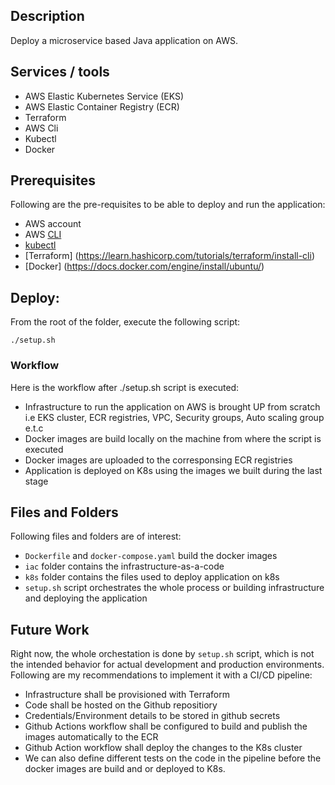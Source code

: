 ## Description

Deploy a microservice based Java application on AWS.

## Services / tools 

* AWS Elastic Kubernetes Service (EKS)
* AWS Elastic Container Registry (ECR)
* Terraform
* AWS Cli
* Kubectl
* Docker

## Prerequisites

Following are the pre-requisites to be able to deploy and run the application: 

* AWS account
* AWS [CLI](https://docs.aws.amazon.com/cli/latest/userguide/cli-configure-quickstart.html)
* [kubectl](https://kubernetes.io/docs/tasks/tools/)
* [Terraform] (https://learn.hashicorp.com/tutorials/terraform/install-cli) 
* [Docker] (https://docs.docker.com/engine/install/ubuntu/)

## Deploy:

From the root of the folder, execute the following script:

`./setup.sh`

### Workflow

Here is the workflow after ./setup.sh script is executed:

* Infrastructure to run the application on AWS is brought UP from scratch i.e EKS cluster, ECR registries, VPC,
Security groups, Auto scaling group e.t.c
* Docker images are build locally on the machine from where the script is executed
* Docker images are uploaded to the corresponsing ECR registries
* Application is deployed on K8s using the images we built during the last stage

## Files and Folders

Following files and folders are of interest:
* `Dockerfile` and `docker-compose.yaml` build the docker images
* `iac` folder contains the infrastructure-as-a-code
* `k8s` folder contains the files used to deploy application on k8s
* `setup.sh` script orchestrates the whole process or building infrastructure and deploying the application


## Future Work

Right now, the whole orchestation is done by `setup.sh` script, which is not the 
intended behavior for actual development and production environments. Following
are my recommendations to implement it with a CI/CD pipeline:

* Infrastructure shall be provisioned with Terraform
* Code shall be hosted on the Github repositiory
* Credentials/Environment details to be stored in github secrets
* Github Actions workflow shall be configured to build and publish the images automatically to the ECR
* Github Action workflow shall deploy the changes to the K8s cluster
* We can also define different tests on the code in the pipeline before the docker images are build and 
or deployed to K8s. 


